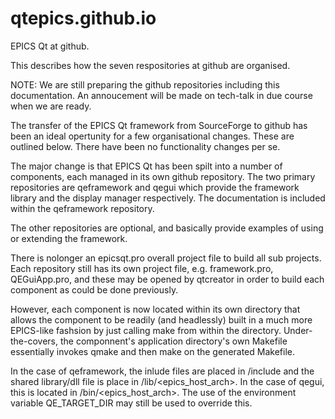 # qtepics.github.io
EPICS Qt at github.

This describes how the seven respositories at github are organised.

NOTE: We are still preparing the github repositories including this documentation.
An annoucement will be made on tech-talk in due course when we are ready. 


The transfer of the EPICS Qt framework from SourceForge to github has been an ideal
opertunity for a few organisational changes. These are outlined below. There have 
been no functionality changes per se.

The major change is that EPICS Qt has been spilt into a number of components, each 
managed in its own github repository. The two primary repositories are qeframework 
and qegui which provide the framework library and the display manager respectively.
The documentation is included within the qeframework repository.

The other repositories are optional, and basically provide examples of using or 
extending the framework.

There is nolonger an epicsqt.pro overall project file to build all sub projects.
Each repository still has its own project file, e.g. framework.pro, QEGuiApp.pro,
and these may be opened by qtcreator in order to build each component as could
be done previously.

However, each component is now located within its own <top> directory that allows
the component to be readily (and headlessly) built in a much more EPICS-like
fashsion by just calling make from within the <top> directory. Under-the-covers, 
the componnent's application directory's own Makefile essentially invokes qmake 
and then make on the generated Makefile.

In the case of qeframework, the inlude files are placed in <top>/include and the shared 
library/dll file is place in <top>/lib/<epics_host_arch>. In the case of qegui, 
this is located in <top>/bin/<epics_host_arch>.  The use of the environment variable
QE_TARGET_DIR may still be used to override this. 

